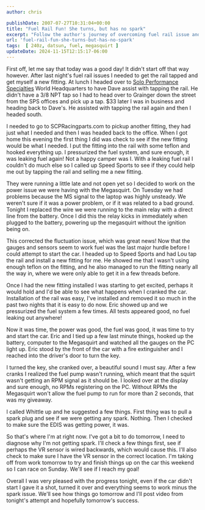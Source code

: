 ```yaml
---
author: chris

publishDate: 2007-07-27T10:31:04+00:00
title: "Fuel Rail Fun! She turns, but has no spark"
excerpt: "Follow the author's journey of overcoming fuel rail issue and powering up the car, only to uncover a spark issue. A tale of persistence and auto repai..."
url: 'fuel-rail-fun-she-turns-but-has-no-spark'
tags:  [ 240z, datsun, fuel, megasquirt ] 
updateDate: 2024-11-15T12:15:17-06:00
---
```


First off, let me say that today was a good day! It didn't start off that way  however. After last night's fuel rail issues I needed to get the rail  tapped and get myself a new fitting. At lunch I headed over to [Solo Performance Specialties](https://www.soloperformance.com/) World  Headquarters to have Dave assist with tapping the rail. He didn't have a 3/8 NPT  tap so I had to head over to Grainger down the street from the SPS offices and  pick up a tap. $33 later I was in business and heading back to Dave's. He  assisted with tapping the rail again and then I headed south.

I needed to go to SCPRacingparts.com to pickup another fitting, they had just  what I needed and then I was headed back to the office. When I got home this  evening the first thing I did was check to see if the new fitting would be what  I needed. I put the fitting into the rail with some teflon and hooked everything  up. I pressurized the fuel system, and sure enough, it was leaking fuel again!  Not a happy camper was I. With a leaking fuel rail I couldn't do much else so I  called up Speed Sports to see if they could help me out by tapping the rail and selling me a  new fitting.

They were running a little late and not open yet so I decided to work on the  power issue we were having with the Megasquirt. On Tuesday we had problems  because the MS signal to the laptop was highly unsteady. We weren't sure if it  was a power problem, or if it was related to a bad ground. Tonight I replaced  the wire we were running to the main relay with a direct line from the battery.  Once I did this the relay kicks in immediately when plugged to the battery,  powering up the megasquirt without the ignition being on.

This corrected the fluctuation issue, which was great news! Now that the  gauges and sensors seem to work fuel was the last major hurdle before I could  attempt to start the car. I headed up to Speed Sports and had Lou tap the rail  and install a new fitting for me. He showed me that I wasn't using enough teflon  on the fitting, and he also managed to run the fitting nearly all the way in,  where we were only able to get it in a few threads before.

Once I had the new fitting installed I was starting to get excited, perhaps  it would hold and I'd be able to see what happens when I cranked the car.  Installation of the rail was easy, I've installed and removed it so much in the  past two nights that it is easy to do now. Eric showed up and we pressurized the  fuel system a few times. All tests appeared good, no fuel leaking out anywhere!

Now it was time, the power was good, the fuel was good, it was time to try  and start the car. Eric and I tied up a few last minute things, hooked up the  battery, computer to the Megasquirt and watched all the gauges on the PC light  up. Eric stood by the front of the car with a fire extinguisher and I reached  into the driver's door to turn the key.

I turned the key, she cranked over, a beautiful sound I must say. After a few  cranks I realized the fuel pump wasn't running, which meant that the squirt  wasn't getting an RPM signal as it should be. I looked over at the display and  sure enough, no RPMs registering on the PC. Without RPMs the Megasquirt won't  allow the fuel pump to run for more than 2 seconds, that was my giveaway.

I called Whittle up and he suggested a few things. First thing was to pull a  spark plug and see if we were getting any spark. Nothing. Then I checked to make  sure the EDIS was getting power, it was.

So that's where I'm at right now. I've got a bit to do tomorrow, I need to  diagnose why I'm not getting spark. I'll check a few things first, see if  perhaps the VR sensor is wired backwards, which would cause this. I'll also  check to make sure I have the VR sensor in the correct location. I'm taking off  from work tomorrow to try and finish things up on the car this weekend so I can  race on Sunday. We'll see if I reach my goal!

Overall I was very pleased with the progress tonight, even if the car didn't  start I gave it a shot, turned it over and everything seems to work minus the  spark issue. We'll see how things go tomorrow and I'll post video from tonight's  attempt and hopefully tomorrow's success.
